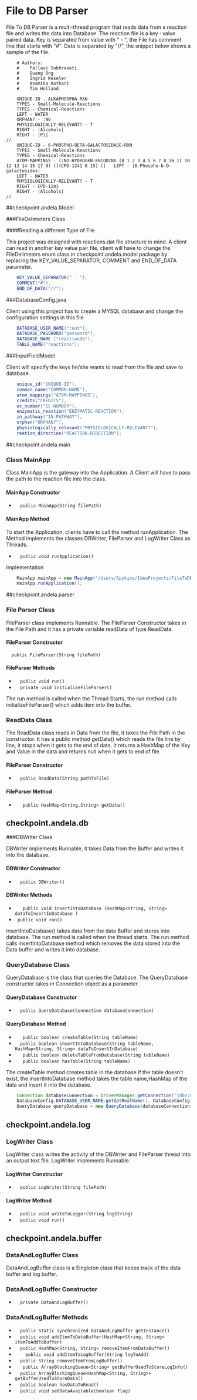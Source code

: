 # File to DB Parser

File To DB Parser is a multi-thread program that reads data from a reaction file and writes the data into Database. The reaction file is a key : value paired data. Key is separated from value with " - ", the File has comment line that starts with "#". Data is separated by "//", the snippet below shows a sample of the file.

```
	# Authors:
	#    Pallavi Subhraveti
	#    Quang Ong
	#    Ingrid Keseler
	#    Anamika Kothari
	#    Tim Holland

	UNIQUE-ID - ALKAPHOSPHA-RXN
	TYPES - Small-Molecule-Reactions
	TYPES - Chemical-Reactions
	LEFT - WATER
	ORPHAN? - :NO
	PHYSIOLOGICALLY-RELEVANT? - T
	RIGHT - |Alcohols|
	RIGHT - |Pi|
//
	UNIQUE-ID - 6-PHOSPHO-BETA-GALACTOSIDASE-RXN
	TYPES - Small-Molecule-Reactions
	TYPES - Chemical-Reactions
	ATOM-MAPPINGS - (:NO-HYDROGEN-ENCODING (0 1 2 3 4 5 6 7 8 16 11 10 12 13 14 15 17 9) (((CPD-1241 0 15) (|	LEFT - |6-Phospho-b-D-galactosides|
	LEFT - WATER
	PHYSIOLOGICALLY-RELEVANT? - T
	RIGHT - CPD-1241
	RIGHT - |Alcohols|
//
```

##checkpoint.andela.Model


###FileDelimeters Class

####Reading a different Type of File

This project was designed with reactions.dat file structure in mind. A client can read in another key value pair file, client will have to change the FileDelimeters enum class in checkpoint.andela.model package by replacing the KEY_VALUE_SEPARATOR, COMMENT and END_OF_DATA parameter.

```java
	KEY_VALUE_SEPARATOR(" - "),
  	COMMENT("#"),
  	END_OF_DATA("//");
```

###DatabaseConfig.java

Client using this project has to create a MYSQL database and change the configuration settings in this file

```java
	DATABASE_USER_NAME("root"),
  	DATABASE_PASSWORD("password"),
  	DATABASE_NAME ("reactiondb"),
  	TABLE_NAME("reactions");
```

###InputFieldModel

Client will specify the keys he/she wants to read from the file and save to  database.

```java
	unique_id("UNIQUE-ID"),
  	common_name("COMMON-NAME"),
  	atom_mappings("ATOM-MAPPINGS"),
  	credits("CREDITS"),
  	ec_number("EC-NUMBER"),
  	enzymatic_reaction("ENZYMATIC-REACTION"),
  	in_pathway("IN-PATHWAY"),
  	orphan("ORPHAN?"),
  	physiologically_relevant("PHYSIOLOGICALLY-RELEVANT?"),
  	reation_direction("REACTION-DIRECTION");

```

##checkpoint.andela.main


### Class MainApp

Class MainApp is the gateway into the Application. A Client will have to pass the path to the reaction file into the class.

#### MainApp Constructor

+ ```  public MainApp(String filePath)```

#### MainApp Method

To start the Application, clients have to call the method runApplication. The Method implements the classes DBWriter, FileParser and LogWriter Class as Threads.

+ ```  public void runApplication()```

Implementation

```java
	MainApp mainApp = new MainApp("/Users/Spykins/IdeaProjects/FileToDBParser/res/reactions.dat");
    mainApp.runApplication();
```

##checkpoint.andela.parser


### File Parser Class

FileParser class implements Runnable. The FileParser Constructor takes in the File Path and it has a private variable readData of type ReadData.

#### FileParser Constructor

```   public FileParser(String filePath) ```

#### FileParser Methods

+ ```   public void run() ```
+ ```   private void initializeFileParser() ```

The run method is called when the Thread Starts, the run method calls initializeFileParser() which adds item into the buffer.


### ReadData Class

The ReadData class reads in Data from the file, it takes the File Path in the constructor. It has a public method getData() which reads the file line by line, it stops when it gets to the end of data. It returns a HashMap of the Key and Value in the data and returns null when it gets to end of file.

#### FileParser Constructor

+ ```   public ReadData(String pathToFile) ```

#### FileParser Method

+ ```   public HashMap<String,String> getData()```

## checkpoint.andela.db

###DBWriter Class

DBWriter implements Runnable, it takes Data from the Buffer and writes it into the database.

#### DBWriter Constructor

+ ```   public DBWriter()  ```

#### DBWriter Methods

+ ```   public void insertIntoDatabase (HashMap<String, String> dataToInsertInDatabase )```
+ ```  public void run() ```

insertIntoDatabase() takes data from the data Buffer and stores into database. The run method is called when the thread starts, The run method calls insertIntoDatabase method which removes the data stored into the Data buffer and writes it into database.

### QueryDatabase Class

QueryDatabase is the class that queries the Database. The QueryDatabase constructor takes in Connection object as a parameter.

#### QueryDatabase Constructor

+ ```  public QueryDatabase(Connection databaseConnection)```

#### QueryDatabase Method

+ ```   public boolean createTable(String tableName)```
+ ```   public boolean insertIntoDatabase(String tableName, HashMap<String, String> dataToInsertInDatabase) ```
+ ```   public boolean deleteTableFromDatabase(String tableName)```
+ ```   public boolean hasTable(String tableName)```

The createTable method creates table in the database if the table doesn't exist, the insertIntoDatabase method takes the table name,HashMap of the data and insert it into the database.

```java
	Connection databaseConnection = DriverManager.getConnection("jdbc:mysql://localhost:3306/" + DatabaseConfig.DATABASE_NAME.getGetRealName(),
	DatabaseConfig.DATABASE_USER_NAME.getGetRealName(), DatabaseConfig.DATABASE_PASSWORD.getGetRealName());
	QueryDatabase queryDatabase = new QueryDatabase(databaseConnection);

```


## checkpoint.andela.log

### LogWriter Class

LogWriter class writes the activity of the DBWriter and FileParser thread into an output text file. LogWriter implements Runnable.

#### LogWriter Constructor

+ ```   public LogWriter(String filePath) ```

#### LogWriter Method

+ ```   public void writeToLogger(String logString) ```
+ ```   public void run() ```

## checkpoint.andela.buffer

### DataAndLogBuffer Class

DataAndLogBuffer class is a Singleton class that keeps track of the data buffer and log buffer.

### DataAndLogBuffer Constructor

+ ```   private DataAndLogBuffer() ```

### DataAndLogBuffer Methods

+ ```   public static synchronized DataAndLogBuffer getInstance() ```
+  ```   public void addItemToDataBuffer(HashMap<String, String> itemToAddToBuffer) ```
+  ```   public HashMap<String, String> removeItemFromDataBuffer() ```
+  ```     public void addItemToLogBuffer(String logToAdd) ```
+  ```   public String removeItemFromLogBuffer() ```
+  ```   public ArrayBlockingQueue<String> getBufferUsedToStoreLogInfo()```
+  ```   public ArrayBlockingQueue<HashMap<String, String>> getBufferUsedToStoreData() ```
+  ```   public boolean hasDataToRead() ```
+  ```   public void setDataAvailable(boolean flag) ```

